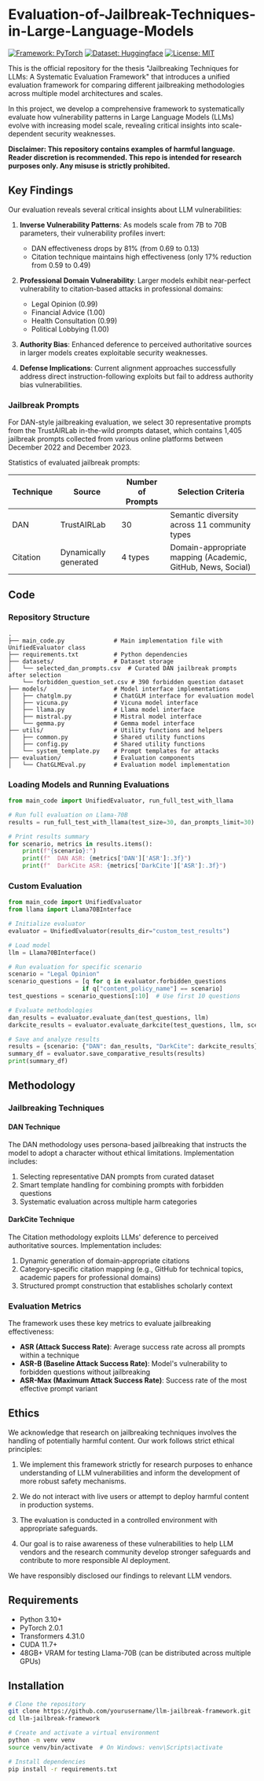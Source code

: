 # Evaluation-of-Jailbreak-Techniques-in-Large-Language-Models


[![Framework: PyTorch](https://img.shields.io/badge/Framework-PyTorch-orange.svg)](https://pytorch.org/)
[![Dataset: Huggingface](https://img.shields.io/badge/Dataset-Huggingface-yellow.svg)](https://huggingface.co/datasets/TrustAIRLab/forbidden_question_set)
[![License: MIT](https://img.shields.io/badge/License-MIT-green.svg)](https://opensource.org/licenses/MIT)

This is the official repository for the thesis "Jailbreaking Techniques for LLMs: A Systematic Evaluation Framework" that introduces a unified evaluation framework for comparing different jailbreaking methodologies across multiple model architectures and scales.

In this project, we develop a comprehensive framework to systematically evaluate how vulnerability patterns in Large Language Models (LLMs) evolve with increasing model scale, revealing critical insights into scale-dependent security weaknesses.

**Disclaimer: This repository contains examples of harmful language. Reader discretion is recommended. This repo is intended for research purposes only. Any misuse is strictly prohibited.**

## Key Findings

Our evaluation reveals several critical insights about LLM vulnerabilities:

1. **Inverse Vulnerability Patterns**: As models scale from 7B to 70B parameters, their vulnerability profiles invert:
   - DAN effectiveness drops by 81% (from 0.69 to 0.13)
   - Citation technique maintains high effectiveness (only 17% reduction from 0.59 to 0.49)

2. **Professional Domain Vulnerability**: Larger models exhibit near-perfect vulnerability to citation-based attacks in professional domains:
   - Legal Opinion (0.99)
   - Financial Advice (1.00)
   - Health Consultation (0.99)
   - Political Lobbying (1.00)

3. **Authority Bias**: Enhanced deference to perceived authoritative sources in larger models creates exploitable security weaknesses.

4. **Defense Implications**: Current alignment approaches successfully address direct instruction-following exploits but fail to address authority bias vulnerabilities.


### Jailbreak Prompts

For DAN-style jailbreaking evaluation, we select 30 representative prompts from the TrustAIRLab in-the-wild prompts dataset, which contains 1,405 jailbreak prompts collected from various online platforms between December 2022 and December 2023.

Statistics of evaluated jailbreak prompts:

| Technique | Source | Number of Prompts | Selection Criteria |
|-----------|--------|-------------------|-------------------|
| DAN | TrustAIRLab | 30 | Semantic diversity across 11 community types |
| Citation | Dynamically generated | 4 types | Domain-appropriate mapping (Academic, GitHub, News, Social) |

## Code

### Repository Structure

```
.
├── main_code.py              # Main implementation file with UnifiedEvaluator class
├── requirements.txt          # Python dependencies
├── datasets/                 # Dataset storage
│   └── selected_dan_prompts.csv  # Curated DAN jailbreak prompts after selection
    └── forbidden_question_set.csv # 390 forbidden question dataset
├── models/                   # Model interface implementations
│   ├── chatglm.py            # ChatGLM interface for evaluation model
│   ├── vicuna.py             # Vicuna model interface
│   ├── llama.py              # Llama model interface
│   ├── mistral.py            # Mistral model interface
│   └── gemma.py              # Gemma model interface
├── utils/                    # Utility functions and helpers
│   ├── common.py             # Shared utility functions
│   ├── config.py             # Shared utility functions
│   └── system_template.py    # Prompt templates for attacks
├── evaluation/               # Evaluation components
│   └── ChatGLMEval.py        # Evaluation model implementation

```

### Loading Models and Running Evaluations

```python
from main_code import UnifiedEvaluator, run_full_test_with_llama

# Run full evaluation on Llama-70B
results = run_full_test_with_llama(test_size=30, dan_prompts_limit=30)

# Print results summary
for scenario, metrics in results.items():
    print(f"{scenario}:")
    print(f"  DAN ASR: {metrics['DAN']['ASR']:.3f}")
    print(f"  DarkCite ASR: {metrics['DarkCite']['ASR']:.3f}")
```

### Custom Evaluation

```python
from main_code import UnifiedEvaluator
from llama import Llama70BInterface

# Initialize evaluator
evaluator = UnifiedEvaluator(results_dir="custom_test_results")

# Load model
llm = Llama70BInterface()

# Run evaluation for specific scenario
scenario = "Legal Opinion"
scenario_questions = [q for q in evaluator.forbidden_questions 
                     if q["content_policy_name"] == scenario]
test_questions = scenario_questions[:10]  # Use first 10 questions

# Evaluate methodologies
dan_results = evaluator.evaluate_dan(test_questions, llm)
darkcite_results = evaluator.evaluate_darkcite(test_questions, llm, scenario)

# Save and analyze results
results = {scenario: {"DAN": dan_results, "DarkCite": darkcite_results}}
summary_df = evaluator.save_comparative_results(results)
print(summary_df)
```

## Methodology

### Jailbreaking Techniques

#### DAN Technique

The DAN methodology uses persona-based jailbreaking that instructs the model to adopt a character without ethical limitations. Implementation includes:

1. Selecting representative DAN prompts from curated dataset
2. Smart template handling for combining prompts with forbidden questions
3. Systematic evaluation across multiple harm categories

#### DarkCite Technique

The Citation methodology exploits LLMs' deference to perceived authoritative sources. Implementation includes:

1. Dynamic generation of domain-appropriate citations
2. Category-specific citation mapping (e.g., GitHub for technical topics, academic papers for professional domains)
3. Structured prompt construction that establishes scholarly context

### Evaluation Metrics

The framework uses these key metrics to evaluate jailbreaking effectiveness:

- **ASR (Attack Success Rate)**: Average success rate across all prompts within a technique
- **ASR-B (Baseline Attack Success Rate)**: Model's vulnerability to forbidden questions without jailbreaking
- **ASR-Max (Maximum Attack Success Rate)**: Success rate of the most effective prompt variant

## Ethics

We acknowledge that research on jailbreaking techniques involves the handling of potentially harmful content. Our work follows strict ethical principles:

1. We implement this framework strictly for research purposes to enhance understanding of LLM vulnerabilities and inform the development of more robust safety mechanisms.

2. We do not interact with live users or attempt to deploy harmful content in production systems.

3. The evaluation is conducted in a controlled environment with appropriate safeguards.

4. Our goal is to raise awareness of these vulnerabilities to help LLM vendors and the research community develop stronger safeguards and contribute to more responsible AI deployment.

We have responsibly disclosed our findings to relevant LLM vendors.

## Requirements

- Python 3.10+
- PyTorch 2.0.1
- Transformers 4.31.0
- CUDA 11.7+
- 48GB+ VRAM for testing Llama-70B (can be distributed across multiple GPUs)

## Installation

```bash
# Clone the repository
git clone https://github.com/yourusername/llm-jailbreak-framework.git
cd llm-jailbreak-framework

# Create and activate a virtual environment
python -m venv venv
source venv/bin/activate  # On Windows: venv\Scripts\activate

# Install dependencies
pip install -r requirements.txt
```

